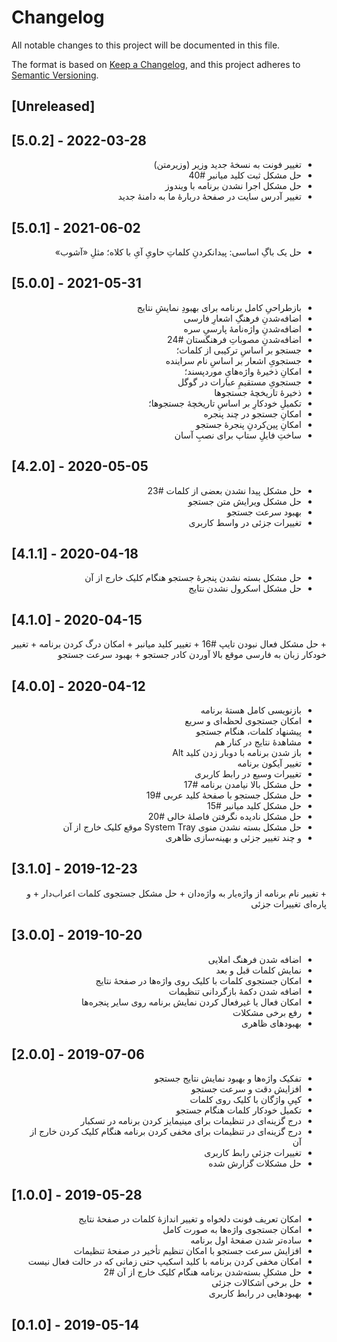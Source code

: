 # Changelog
All notable changes to this project will be documented in this file.

The format is based on [Keep a Changelog](https://keepachangelog.com/en/1.0.0/),
and this project adheres to [Semantic Versioning](https://semver.org/spec/v2.0.0.html).

## [Unreleased]

## [5.0.2] - 2022-03-28

<div dir="rtl">

+ تغییر فونت به نسخهٔ جدید وزیر (وزیرمتن)
+ حل مشکل ثبت کلید میانبر #40
+ حل مشکل اجرا نشدن برنامه با ویندوز
+ تغییر آدرس سایت در صفحهٔ دربارهٔ ما به دامنهٔ جدید
</div>

## [5.0.1] - 2021-06-02

<div dir="rtl">

+ حل یک باگِ اساسی: پیدانکردنِ کلماتِ حاویِ آیِ با کلاه؛ مثلِ «آشوب»
</div>

## [5.0.0] - 2021-05-31

<div dir="rtl">

+ بازطراحیِ کامل برنامه برای بهبودِ نمایشِ نتایج
+ اضافه‌شدنِ فرهنگِ اشعارِ فارسی
+ اضافه‌شدنِ واژه‌نامهٔ پارسیِ سره
+ اضافه‌شدنِ مصوباتِ فرهنگستان #24
+ جستجو بر اساسِ ترکیبی از کلمات؛
+ جستجویِ اشعار بر اساسِ نام سراینده 
+ امکانِ ذخیرهٔ واژه‌هایِ موردپسند؛
+ جستجویِ مستقیمِ عبارات در گوگل
+ ذخیرهٔ تاریخچهٔ جستجوها
+ تکمیلِ خودکارِ بر اساسِ تاریخچهٔ جستجوها؛
+ امکانِ جستجو در چند پنجره
+ امکانِ پین‌کردنِ پنجرهٔ جستجو
+ ساختِ فایلِ ستاپ برای نصبِ آسان
</div>

## [4.2.0] - 2020-05-05

<div dir="rtl">

+ حل مشکل پیدا نشدن بعضی از کلمات #23
+ حل مشکل ویرایش متن جستجو
+ بهبود سرعت جستجو
+ تغییرات جزئی در واسط کاربری
</div>

## [4.1.1] - 2020-04-18

<div dir="rtl">

+ حل مشکل بسته نشدن پنجرۀ جستجو هنگام کلیک خارج از آن
+ حل مشکل اسکرول نشدن نتایج
</div>

## [4.1.0] - 2020-04-15

<div dir="rtl">
+ حل مشکل فعال نبودن تایپ #16
+ تغییر کلید میانبر
+ امکان درگ کردن برنامه
+ تغییر خودکار زبان به فارسی موقع بالا آوردن کادر جستجو
+ بهبود سرعت جستجو
</div>

## [4.0.0] - 2020-04-12

<div dir="rtl">

+ بازنویسی کامل هستۀ برنامه
+ امکان جستجوی لحظه‌ای و سریع
+ پیشنهاد کلمات، هنگام جستجو
+ مشاهدۀ نتایج در کنار هم
+ باز شدن برنامه با دوبار زدن کلید Alt
+ تغییر آیکون برنامه
+ تغییرات وسیع در رابط کاربری
+ حل مشکل بالا نیامدن برنامه #17
+ حل مشکل جستجو با صفحۀ کلید عربی #19
+ حل مشکل کلید میانبر #15
+ حل مشکل نادیده نگرفتن فاصلۀ خالی #20
+ حل مشکل بسته نشدن منوی System Tray موقع کلیک خارج از آن
+ و چند تغییر جزئی و بهینه‌سازی ظاهری
</div>

## [3.1.0] - 2019-12-23

<div dir="rtl">
+ تغییر نام برنامه از واژه‌یار به واژه‌دان
+ حل مشکل جستجوی کلمات اعراب‌دار
+ و پاره‌ای تغییرات جزئی
</div>

## [3.0.0] - 2019-10-20

<div dir="rtl">

+ اضافه شدن فرهنگ املایی
+ نمایش کلمات قبل و بعد
+ امکان جستجوی کلمات با کلیک روی واژه‌ها در صفحۀ نتایج
+ اضافه شدن دکمۀ بازگردانی تنظیمات
+ امکان فعال یا غیرفعال کردن نمایش برنامه روی سایر پنجره‌ها
+ رفع برخی مشکلات
+ بهبودهای ظاهری
</div>

## [2.0.0] - 2019-07-06

<div dir="rtl">

+ تفکیک واژه‌ها و بهبود نمایش نتایج جستجو
+ افزایش دقت و سرعت جستجو
+ کپیِ واژگان با کلیک روی کلمات
+ تکمیل خودکار کلمات هنگام جستجو
+ درج گزینه‌ای در تنظیمات برای مینیمایز کردن برنامه در تسکبار
+ درج گزینه‌ای در تنظیمات برای مخفی کردن برنامه هنگام کلیک کردن خارج از آن
+ تغییرات جزئی رابط کاربری
+ حل مشکلات گزارش شده
</div>

## [1.0.0] - 2019-05-28

<div dir="rtl">

+ امکان تعریف فونت دلخواه و تغییر اندازۀ کلمات در صفحۀ نتایج
+ امکان جستجوی واژه‌ها به صورت کامل
+ ساده‌تر شدن صفحۀ اول برنامه
+ افزایش سرعت جستجو با امکان تنظیم تأخیر در صفحۀ تنظیمات
+ امکان مخفی کردن برنامه با کلید اسکیپ حتی زمانی که در حالت فعال نیست
+ حل مشکلِ بسته‌شدن برنامه هنگام کلیک خارج از آن #2
+ حل برخی اشکالات جزئی
+ بهبودهایی در رابط کاربری
</div>

## [0.1.0] - 2019-05-14



